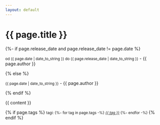 ```yaml
---
layout: default
---
```

<h1>{{ page.title }}</h1>

{%- if page.release_date and page.release_date != page.date %}
<p class="view"><small>od {{ page.date | date_to_string }} do {{ page.release_date | date_to_string }}</small> - {{ page.author }}</p>
{% else %}
<p class="view"><small>{{ page.date | date_to_string }}</small> - {{ page.author }}</p>
{% endif %}
<p>{{ content }}</p>

{% if page.tags %}
  <small>tagi:
  {%- for tag in page.tags -%}
  <em><a href="{{ '/tags/' | relative_url | append: tag }}">{{ tag }}</a> </em>
  {%- endfor -%}
  </small>
{% endif %}